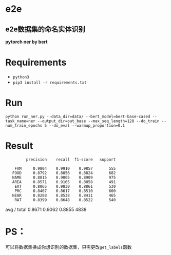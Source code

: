 # e2e
## e2e数据集的命名实体识别


**pytorch ner by bert**


# Requirements

-  `python3`
- `pip3 install -r requirements.txt`


# Run

`python run_ner.py --data_dir=data/ --bert_model=bert-base-cased --task_name=ner --output_dir=out_base --max_seq_length=128 --do_train --num_train_epochs 5 --do_eval --warmup_proportion=0.1`


# Result
             precision    recall  f1-score   support

        FAM     0.9804    0.9910    0.9857       555
       FOOD     0.8792    0.8856    0.8824       682
       NAME     0.8815    0.9005    0.8909       975
       AREA     0.8571    0.9165    0.8858       491
        EAT     0.8065    0.9830    0.8861       530
        PRC     0.8407    0.8617    0.8510       600
       NEAR     0.8288    0.8538    0.8411       465
        RAT     0.8399    0.8648    0.8522       540

avg / total     0.8671    0.9062    0.8855      4838


# PS：
可以将数据集换成你想识别的数据集，只需更改`get_labels`函数
